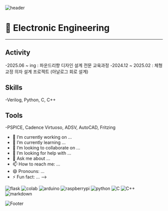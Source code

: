 ![header](https://capsule-render.vercel.app/api?type=waving&color=FFC0CB&height=200&section=header&text=Welcome%20&fontSize=&60fontColor=ffffff)

# 🌱 Electronic Engineering

---
## Activity
-2025.06 ~ ing : 파운드리향 디자인 설계 전문 교육과정
-2024.12 ~ 2025.02 : 체형 교정 의자 설계 프로젝트 (아날로그 회로 설계)


## Skills 
-Verilog, Python, C, C++

## Tools
 -PSPICE, Cadence Virtuoso, ADSV, AutoCAD, Fritzing




- 🔭 I’m currently working on ...
- 🌱 I’m currently learning ...
- 👯 I’m looking to collaborate on ...
- 🤔 I’m looking for help with ...
- 💬 Ask me about ...
- 📫 How to reach me: ...
- 😄 Pronouns: ...
- ⚡ Fun fact: ...
-->



![flask](	https://img.shields.io/badge/Flask-000000?style=for-the-badge&logo=flask&logoColor=white)
![colab](	https://img.shields.io/badge/Colab-F9AB00?style=for-the-badge&logo=googlecolab&color=525252)
![arduino](	https://img.shields.io/badge/Arduino-00979D?style=for-the-badge&logo=Arduino&logoColor=white)
![raspberrypi](https://img.shields.io/badge/Raspberry%20Pi-A22846?style=for-the-badge&logo=Raspberry%20Pi&logoColor=white)
  ![python](	https://img.shields.io/badge/Python-3776AB?style=for-the-badge&logo=python&logoColor=white)
![C](	https://img.shields.io/badge/C-00599C?style=for-the-badge&logo=c&logoColor=white)
![C++](https://img.shields.io/badge/C%2B%2B-00599C?style=for-the-badge&logo=c%2B%2B&logoColor=white)
![markdown](https://img.shields.io/badge/Markdown-000000?style=for-the-badge&logo=markdown&logoColor=white)

  ![Footer](https://capsule-render.vercel.app/api?type=waving&color=FFC0CB&height=200&section=footer)
